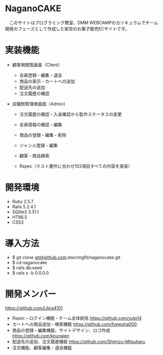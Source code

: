 # NaganoCAKE
　このサイトはプログラミング教室、DMM WEBCAMPのカリキュラムでチーム開発のフェーズとして作成した架空のお菓子販売ECサイトです。

# 実装機能
- 顧客側閲覧画面（Client）
  - 会員登録・編集・退会
  - 商品の表示・カートへの追加
  - 配送先の追加
  - 注文履歴の確認

- 店舗側管理者画面（Admin）
  - 注文履歴の確認・入金確認から製作ステータスの変更
  - 会員情報の確認・編集
  - 商品の登録・編集・削除
  - ジャンル登録・編集
  - 顧客・商品検索

  - Rspec（テスト要件に合わせ102項目すべての内容を実装）

# 開発環境
- Ruby 2.5.7
- Rails 5.2.4.1
- SQlite3 3.31.1
- HTML5
- CSS3

# 導入方法
- $ git clone git@github.com:dwcringfit/naganocake.git
- $ cd naganocake
- $ rails db:seed
- $ rails s -b 0.0.0.0

# 開発メンバー
https://github.com/Libra4101
 - Rspec・ログイン機能・チーム全体統括
https://github.com/yuto14
 - カートへの商品追加・検索機能
https://github.com/fyewsha000
 - 商品の登録・編集機能、サイトデザイン、ロゴ作成
https://github.com/kounaien
 - 配送先の追加、注文履歴機能
https://github.com/Shimizu-Mitsuharu
 - 注文機能、顧客編集・退会機能